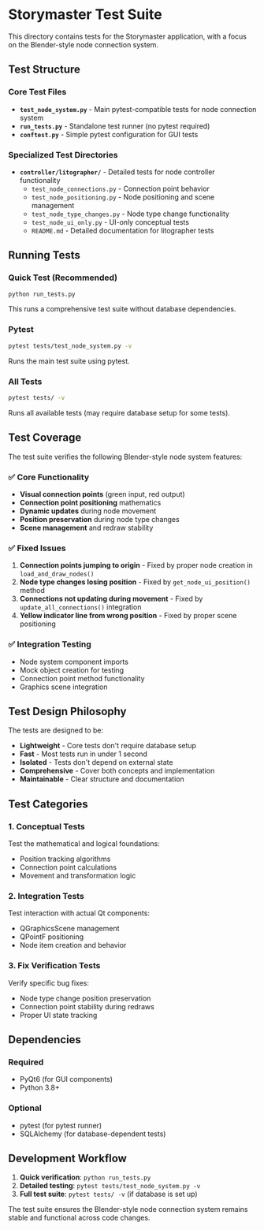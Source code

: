 # Storymaster Test Suite

This directory contains tests for the Storymaster application, with a focus on the Blender-style node connection system.

## Test Structure

### Core Test Files

- **`test_node_system.py`** - Main pytest-compatible tests for node connection system
- **`run_tests.py`** - Standalone test runner (no pytest required)
- **`conftest.py`** - Simple pytest configuration for GUI tests

### Specialized Test Directories

- **`controller/litographer/`** - Detailed tests for node controller functionality
  - `test_node_connections.py` - Connection point behavior
  - `test_node_positioning.py` - Node positioning and scene management
  - `test_node_type_changes.py` - Node type change functionality
  - `test_node_ui_only.py` - UI-only conceptual tests
  - `README.md` - Detailed documentation for litographer tests

## Running Tests

### Quick Test (Recommended)
```bash
python run_tests.py
```
This runs a comprehensive test suite without database dependencies.

### Pytest
```bash
pytest tests/test_node_system.py -v
```
Runs the main test suite using pytest.

### All Tests
```bash
pytest tests/ -v
```
Runs all available tests (may require database setup for some tests).

## Test Coverage

The test suite verifies the following Blender-style node system features:

### ✅ Core Functionality
- **Visual connection points** (green input, red output) 
- **Connection point positioning** mathematics
- **Dynamic updates** during node movement
- **Position preservation** during node type changes
- **Scene management** and redraw stability

### ✅ Fixed Issues
1. **Connection points jumping to origin** - Fixed by proper node creation in `load_and_draw_nodes()`
2. **Node type changes losing position** - Fixed by `get_node_ui_position()` method  
3. **Connections not updating during movement** - Fixed by `update_all_connections()` integration
4. **Yellow indicator line from wrong position** - Fixed by proper scene positioning

### ✅ Integration Testing
- Node system component imports
- Mock object creation for testing
- Connection point method functionality
- Graphics scene integration

## Test Design Philosophy

The tests are designed to be:

- **Lightweight** - Core tests don't require database setup
- **Fast** - Most tests run in under 1 second
- **Isolated** - Tests don't depend on external state
- **Comprehensive** - Cover both concepts and implementation
- **Maintainable** - Clear structure and documentation

## Test Categories

### 1. Conceptual Tests
Test the mathematical and logical foundations:
- Position tracking algorithms
- Connection point calculations
- Movement and transformation logic

### 2. Integration Tests  
Test interaction with actual Qt components:
- QGraphicsScene management
- QPointF positioning
- Node item creation and behavior

### 3. Fix Verification Tests
Verify specific bug fixes:
- Node type change position preservation
- Connection point stability during redraws
- Proper UI state tracking

## Dependencies

### Required
- PyQt6 (for GUI components)
- Python 3.8+ 

### Optional
- pytest (for pytest runner)
- SQLAlchemy (for database-dependent tests)

## Development Workflow

1. **Quick verification**: `python run_tests.py`
2. **Detailed testing**: `pytest tests/test_node_system.py -v`
3. **Full test suite**: `pytest tests/ -v` (if database is set up)

The test suite ensures the Blender-style node connection system remains stable and functional across code changes.